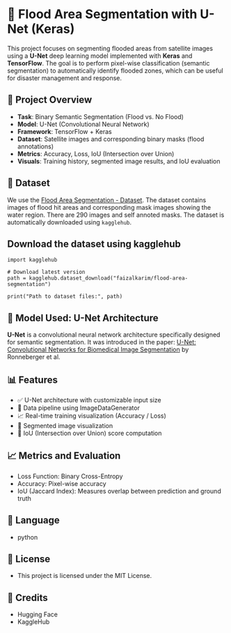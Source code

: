 # 🌊 Flood Area Segmentation with U-Net (Keras)
This project focuses on segmenting flooded areas from satellite images using a **U-Net** deep learning model implemented with **Keras** and **TensorFlow**. The goal is to perform pixel-wise classification (semantic segmentation) to automatically identify flooded zones, which can be useful for disaster management and response.


## 📌 Project Overview
- **Task**: Binary Semantic Segmentation (Flood vs. No Flood)
- **Model**: U-Net (Convolutional Neural Network)
- **Framework**: TensorFlow + Keras
- **Dataset**: Satellite images and corresponding binary masks (flood annotations)
- **Metrics**: Accuracy, Loss, IoU (Intersection over Union)
- **Visuals**: Training history, segmented image results, and IoU evaluation


## 📂 Dataset
We use the [Flood Area Segmentation - Dataset](https://www.kaggle.com/datasets/faizalkarim/flood-area-segmentation/data). The dataset contains images of flood hit areas and corresponding mask images showing the water region. There are 290 images and self annoted masks. The dataset is automatically downloaded using `kagglehub`.


## Download the dataset using kagglehub
```
import kagglehub

# Download latest version
path = kagglehub.dataset_download("faizalkarim/flood-area-segmentation")

print("Path to dataset files:", path)
```


## 🧠 Model Used: U-Net Architecture

**U-Net** is a convolutional neural network architecture specifically designed for semantic segmentation. It was introduced in the paper: [U-Net: Convolutional Networks for Biomedical Image Segmentation](https://arxiv.org/abs/1505.04597) by Ronneberger et al.


## 📊 Features
- ✅ U-Net architecture with customizable input size
- 📁 Data pipeline using ImageDataGenerator
- 📈 Real-time training visualization (Accuracy / Loss)
- 📸 Segmented image visualization
- 📐 IoU (Intersection over Union) score computation


## 📈 Metrics and Evaluation
- Loss Function: Binary Cross-Entropy
- Accuracy: Pixel-wise accuracy
- IoU (Jaccard Index): Measures overlap between prediction and ground truth


## 📘 Language
- python

## 📄 License
- This project is licensed under the MIT License.

## 🙌 Credits
- Hugging Face
- KaggleHub
